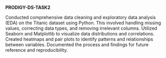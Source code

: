 **PRODIGY-DS-TASK2**

Conducted comprehensive data cleaning and exploratory data analysis (EDA) on the Titanic dataset using Python. This involved handling missing values, correcting data types, and removing irrelevant columns. Utilized Seaborn and Matplotlib to visualize data distributions and correlations. Created heatmaps and pair plots to identify patterns and relationships between variables. Documented the process and findings for future reference and reproducibility.
